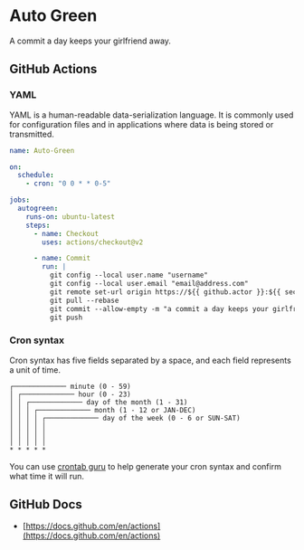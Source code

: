 # Auto Green
A commit a day keeps your girlfriend away.

## GitHub Actions
### YAML
YAML is a human-readable data-serialization language. It is commonly used for configuration files and in applications where data is being stored or transmitted.
``` yaml
name: Auto-Green

on:
  schedule:
    - cron: "0 0 * * 0-5"

jobs:
  autogreen:
    runs-on: ubuntu-latest
    steps:
      - name: Checkout
        uses: actions/checkout@v2

      - name: Commit
        run: |
          git config --local user.name "username"
          git config --local user.email "email@address.com"
          git remote set-url origin https://${{ github.actor }}:${{ secrets.GITHUB_TOKEN }}@github.com/${{ github.repository }}
          git pull --rebase
          git commit --allow-empty -m "a commit a day keeps your girlfriend away"
          git push
```
### Cron syntax
Cron syntax has five fields separated by a space, and each field represents a unit of time.
```
┌───────────── minute (0 - 59)
│ ┌───────────── hour (0 - 23)
│ │ ┌───────────── day of the month (1 - 31)
│ │ │ ┌───────────── month (1 - 12 or JAN-DEC)
│ │ │ │ ┌───────────── day of the week (0 - 6 or SUN-SAT)
│ │ │ │ │                                   
│ │ │ │ │
│ │ │ │ │
* * * * *
```
You can use [crontab guru](https://crontab.guru/) to help generate your cron syntax and confirm what time it will run.

## GitHub Docs
- [https://docs.github.com/en/actions](https://docs.github.com/en/actions)
